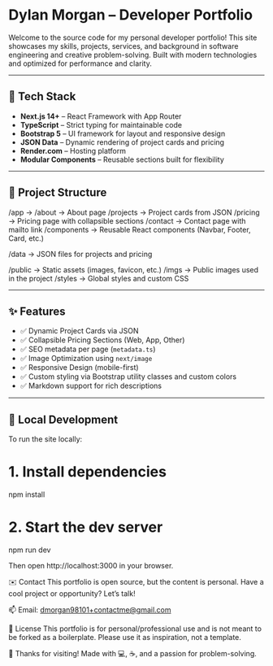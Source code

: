 # Dylan Morgan – Developer Portfolio

Welcome to the source code for my personal developer portfolio! This site showcases my skills, projects, services, and background in software engineering and creative problem-solving. Built with modern technologies and optimized for performance and clarity.

---

## 🚀 Tech Stack

- **Next.js 14+** – React Framework with App Router
- **TypeScript** – Strict typing for maintainable code
- **Bootstrap 5** – UI framework for layout and responsive design
- **JSON Data** – Dynamic rendering of project cards and pricing
- **Render.com** – Hosting platform
- **Modular Components** – Reusable sections built for flexibility

---

## 📁 Project Structure

/app -> 
/about → About page /projects → Project cards from JSON 
/pricing → Pricing page with collapsible sections 
/contact → Contact page with mailto link 
/components → Reusable React components (Navbar, Footer, Card, etc.) 

/data → JSON files for projects and pricing

/public → Static assets (images, favicon, etc.)
/imgs → Public images used in the project 
/styles → Global styles and custom CSS

---

## ✨ Features

- ✅ Dynamic Project Cards via JSON
- ✅ Collapsible Pricing Sections (Web, App, Other)
- ✅ SEO metadata per page (`metadata.ts`)
- ✅ Image Optimization using `next/image`
- ✅ Responsive Design (mobile-first)
- ✅ Custom styling via Bootstrap utility classes and custom colors
- ✅ Markdown support for rich descriptions

---

## 🧪 Local Development

To run the site locally:

# 1. Install dependencies
npm install

# 2. Start the dev server
npm run dev

Then open http://localhost:3000 in your browser.

✉️ Contact
This portfolio is open source, but the content is personal.
Have a cool project or opportunity? Let’s talk!

📫 Email: dmorgan98101+contactme@gmail.com

🔖 License
This portfolio is for personal/professional use and is not meant to be forked as a boilerplate. Please use it as inspiration, not a template.

🙌 Thanks for visiting!
Made with 💻, ☕, and a passion for problem-solving.

